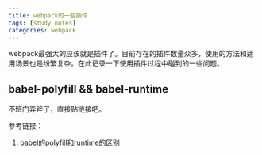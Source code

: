 ```yaml
---
title: webpack的一些插件
tags: [study notes]
categories: webpack
---
```


webpack最强大的应该就是插件了。目前存在的插件数量众多，使用的方法和适用场景也是纷繁复杂。在此记录一下使用插件过程中碰到的一些问题。

## babel-polyfill && babel-runtime

不班门弄斧了，直接贴链接吧。

参考链接：
1. [babel的polyfill和runtime的区别](https://segmentfault.com/q/1010000005596587)

